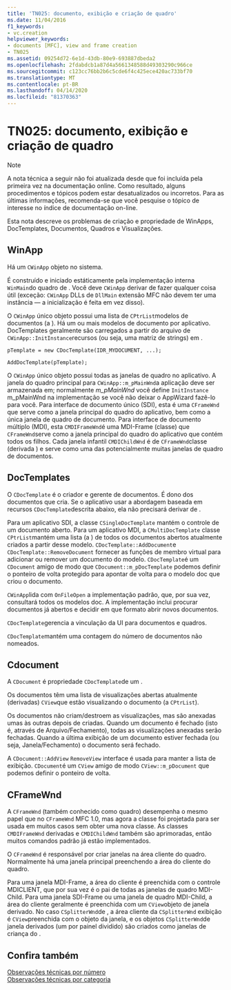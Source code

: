 ```yaml
---
title: 'TN025: documento, exibição e criação de quadro'
ms.date: 11/04/2016
f1_keywords:
- vc.creation
helpviewer_keywords:
- documents [MFC], view and frame creation
- TN025
ms.assetid: 09254d72-6e1d-43db-80e9-693887dbeda2
ms.openlocfilehash: 2fdabdcb1a87d4a5661348588d49303290c966ce
ms.sourcegitcommit: c123cc76bb2b6c5cde6f4c425ece420ac733bf70
ms.translationtype: MT
ms.contentlocale: pt-BR
ms.lasthandoff: 04/14/2020
ms.locfileid: "81370363"
---
```

# <a name="tn025-document-view-and-frame-creation"></a>TN025: documento, exibição e criação de quadro

> [!NOTE]
> A nota técnica a seguir não foi atualizada desde que foi incluída pela primeira vez na documentação online. Como resultado, alguns procedimentos e tópicos podem estar desatualizados ou incorretos. Para as últimas informações, recomenda-se que você pesquise o tópico de interesse no índice de documentação on-line.

Esta nota descreve os problemas de criação e propriedade de WinApps, DocTemplates, Documentos, Quadros e Visualizações.

## <a name="winapp"></a>WinApp

Há um `CWinApp` objeto no sistema.

É construído e iniciado estáticamente pela implementação interna `WinMain`do quadro de . Você deve `CWinApp` derivar de fazer qualquer coisa útil (exceção: `CWinApp` DLLs de `DllMain` extensão MFC não devem ter uma instância — a inicialização é feita em vez disso).

O `CWinApp` único objeto possui uma lista de `CPtrList`modelos de documentos (a ). Há um ou mais modelos de documento por aplicativo. DocTemplates geralmente são carregados a partir do arquivo de `CWinApp::InitInstance`recursos (ou seja, uma matriz de strings) em .

```
pTemplate = new CDocTemplate(IDR_MYDOCUMENT, ...);

AddDocTemplate(pTemplate);
```

O `CWinApp` único objeto possui todas as janelas de quadro no aplicativo. A janela do quadro principal para `CWinApp::m_pMainWnd`a aplicação deve ser armazenada em; normalmente *m_pMainWnd* você define `InitInstance` m_pMainWnd na implementação se você não deixar o AppWizard fazê-lo para você. Para interface de documento único (SDI), esta é uma `CFrameWnd` que serve como a janela principal do quadro do aplicativo, bem como a única janela de quadro de documento. Para interface de documento múltiplo (MDI), esta `CMDIFrameWnd`é uma MDI-Frame (classe) que `CFrameWnd`serve como a janela principal do quadro do aplicativo que contém todos os filhos. Cada janela infantil `CMDIChildWnd` é de `CFrameWnd`classe (derivada ) e serve como uma das potencialmente muitas janelas de quadro de documentos.

## <a name="doctemplates"></a>DocTemplates

O `CDocTemplate` é o criador e gerente de documentos. É dono dos documentos que cria. Se o aplicativo usar a abordagem baseada em recursos `CDocTemplate`descrita abaixo, ela não precisará derivar de .

Para um aplicativo SDI, a classe `CSingleDocTemplate` mantém o controle de um documento aberto. Para um aplicativo MDI, a `CMultiDocTemplate` classe `CPtrList`mantém uma lista (a ) de todos os documentos abertos atualmente criados a partir desse modelo. `CDocTemplate::AddDocument`e `CDocTemplate::RemoveDocument` fornecer as funções de membro virtual para adicionar ou remover um documento do modelo. `CDocTemplate`é um `CDocument` amigo de modo que `CDocument::m_pDocTemplate` podemos definir o ponteiro de volta protegido para apontar de volta para o modelo doc que criou o documento.

`CWinApp`lida com `OnFileOpen` a implementação padrão, que, por sua vez, consultará todos os modelos doc. A implementação inclui procurar documentos já abertos e decidir em que formato abrir novos documentos.

`CDocTemplate`gerencia a vinculação da UI para documentos e quadros.

`CDocTemplate`mantém uma contagem do número de documentos não nomeados.

## <a name="cdocument"></a>Cdocument

A `CDocument` é propriedade `CDocTemplate`de um .

Os documentos têm uma lista de visualizações abertas atualmente (derivadas) `CView`que estão visualizando o documento (a `CPtrList`).

Os documentos não criam/destroem as visualizações, mas são anexadas umas às outras depois de criadas. Quando um documento é fechado (isto é, através de Arquivo/Fechamento), todas as visualizações anexadas serão fechadas. Quando a última exibição de um documento estiver fechada (ou seja, Janela/Fechamento) o documento será fechado.

A `CDocument::AddView` `RemoveView` interface é usada para manter a lista de exibição. `CDocument`é um `CView` amigo de modo `CView::m_pDocument` que podemos definir o ponteiro de volta.

## <a name="cframewnd"></a>CFrameWnd

A `CFrameWnd` (também conhecido como quadro) desempenha o mesmo papel que no `CFrameWnd` MFC 1.0, mas agora a classe foi projetada para ser usada em muitos casos sem obter uma nova classe. As classes `CMDIFrameWnd` derivadas e `CMDIChildWnd` também são aprimoradas, então muitos comandos padrão já estão implementados.

O `CFrameWnd` é responsável por criar janelas na área cliente do quadro. Normalmente há uma janela principal preenchendo a área do cliente do quadro.

Para uma janela MDI-Frame, a área do cliente é preenchida com o controle MDICLIENT, que por sua vez é o pai de todas as janelas de quadro MDI-Child. Para uma janela SDI-Frame ou uma janela de quadro MDI-Child, a área do cliente geralmente é preenchida com um `CView`objeto de janela derivado. No caso `CSplitterWnd`de , a área cliente da `CSplitterWnd` exibição é `CView`preenchida com o objeto da janela, e os objetos `CSplitterWnd`de janela derivados (um por painel dividido) são criados como janelas de criança do .

## <a name="see-also"></a>Confira também

[Observações técnicas por número](../mfc/technical-notes-by-number.md)<br/>
[Observações técnicas por categoria](../mfc/technical-notes-by-category.md)
